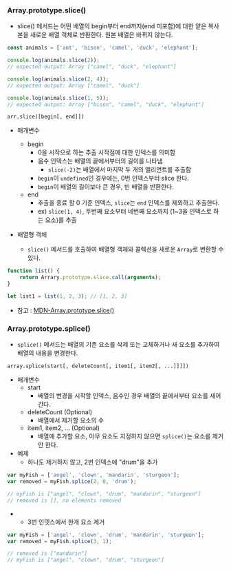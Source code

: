 ### Array.prototype.slice()
- slice() 메서드는 어떤 배열의 begin부터 end까지(end 미포함)에 대한 얕은 복사본을 새로운 배열 객체로 반환한다. 원본 배열은 바뀌지 않는다.
```javascript
const animals = ['ant', 'bison', 'camel', 'duck', 'elephant'];

console.log(animals.slice(2));
// expected output: Array ["camel", "duck", "elephant"]

console.log(animals.slice(2, 4));
// expected output: Array ["camel", "duck"]

console.log(animals.slice(1, 5));
// expected output: Array ["bison", "camel", "duck", "elephant"]

```
`arr.slice([begin[, end]])`

- 매개변수
    - begin
        - 0을 시작으로 하는 추출 시작점에 대한 인덱스를 의미함
        - 음수 인덱스는 배열의 끝에서부터의 길이를 나타냄
            - `slice(-2)`는 배열에서 마지막 두 개의 앨리먼트를 추출함
        - `begin`이 `undefined`인 경우에는, 0번 인덱스부터 slice 한다.
        - `begin`이 배열의 길이보다 큰 경우, 빈 배열을 반환한다.
    - end
        - 추출을 종료 할 0 기준 인덱스, `slice`는 `end` 인덱스를 제외하고 추출한다.
        - ex) `slice(1, 4)`, 두번째 요소부터 네번째 요소까지 (1~3을 인덱스로 하는 요소)를 추출
        

- 배열형 객체
    - `slice()` 메서드를 호출하여 배열형 객체와 콜렉션을 새로운 `Array`로 변환할 수 있다.
```javascript
function list() {
    return Arrary.prototype.slice.call(arguments);
}

let list1 = list(1, 2, 3); // [1, 2, 3]
```
- 참고 : [MDN-Array.prototype.slice()](https://developer.mozilla.org/ko/docs/Web/JavaScript/Reference/Global_Objects/Array/slice)


### Array.prototype.splice()
- `splice()` 메서드는 배열의 기존 요소를 삭제 또는 교체하거나 새 요소를 추가하여 배열의 내용을 변경한다.

`array.splice(start[, deleteCount[, item1[, item2[, ...]]]])`
<br>

- 매개변수
    - start
        - 배열의 변경을 시작할 인덱스, 음수인 경우 배열의 끝에서부터 요소를 새어간다.
    - deleteCount (Optional)
        - 배열에서 제거할 요소의 수
    - item1, item2, ... (Optional)
        - 배열에 추가할 요소, 아무 요소도 지정하지 않으면 `splice()`는 요소를 제거만 한다.
- 예제
    - 하나도 제거하지 않고, 2번 인덱스에 "drum"을 추가
```javascript
var myFish = ['angel', 'clown', 'mandarin', 'sturgeon'];
var removed = myFish.splice(2, 0, 'drum');

// myFish is ["angel", "clown", "drum", "mandarin", "sturgeon"]
// removed is [], no elements removed
```
- - 3번 인뎃스에서 한개 요소 제거
```javascript
var myFish = ['angel', 'clown', 'drum', 'mandarin', 'sturgeon'];
var removed = myFish.splice(3, 1);

// removed is ["mandarin"]
// myFish is ["angel", "clown", "drum", "sturgeon"]
```